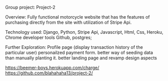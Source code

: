 Group project: Project-2


Overview: Fully functional motorcycle website that has the features of purchasing directly from the site with utilization of Stripe Api.

Technology used:
Django,
Python,
Stripe Api,
Javascript,
Html,
Css,
Heroku,
Chrome developer tools
Github,
postgres;



Further Exploration:
Profile page (display transaction history of the particular user)
personailzed payment form.
better way of seeding data than manually planting it.
better landing page and revamp design aspects

https://beemer-boys.herokuapp.com/charge/
https://github.com/blahahaha13/project-2/
